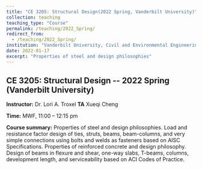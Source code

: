 ```yaml
---
title: "CE 3205: Structural Design(2022 Spring, Vanderbilt University)"
collection: teaching
teaching_type: "Course"
permalink: /teaching/2022_Spring/ 
redirect_from:
  - /teaching/2022_Spring/ 
institution: "Vanderbilt University, Civil and Environmental Engineering"
date: 2022-01-17
excerpt: "Properties of steel and design philosophies"
---
```


## CE 3205: Structural Design -- 2022 Spring (Vanderbilt University)

**Instructor:** Dr. Lori A. Troxel
**TA** Xueqi Cheng

**Time:**  MWF, 11:00 – 12:15 pm 

**Course summary:** Properties of steel and design philosophies. Load and resistance factor design of ties, struts, beams, beam-columns, and very simple connections using bolts and welds as fasteners based on AISC Specifications. Properties of reinforced concrete and design philosophy. Design of beams in flexure and shear, one-way slabs, T-beams, columns, development length, and serviceability based on ACI Codes of Practice.